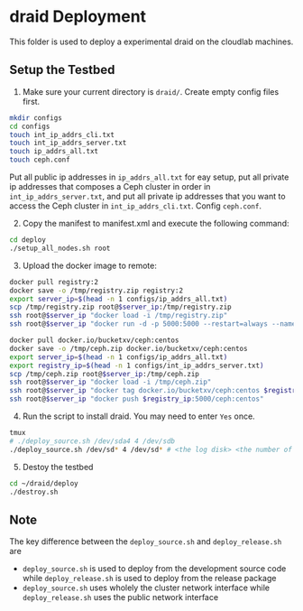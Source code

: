 # draid Deployment

This folder is used to deploy a experimental draid on the cloudlab machines.

## Setup the Testbed

1. Make sure your current directory is `draid/`. Create empty config files first.

```bash
mkdir configs
cd configs
touch int_ip_addrs_cli.txt
touch int_ip_addrs_server.txt
touch ip_addrs_all.txt
touch ceph.conf
```

Put all public ip addresses in `ip_addrs_all.txt` for eay setup, put all private ip addresses that composes a Ceph cluster in order in `int_ip_addrs_server.txt`, and put all private ip addresses that you want to access the Ceph cluster in `int_ip_addrs_cli.txt`. Config `ceph.conf`.

2. Copy the manifest to manifest.xml and execute the following command:

```Bash
cd deploy
./setup_all_nodes.sh root
```

3. Upload the docker image to remote:

```bash
docker pull registry:2
docker save -o /tmp/registry.zip registry:2
export server_ip=$(head -n 1 configs/ip_addrs_all.txt)
scp /tmp/registry.zip root@$server_ip:/tmp/registry.zip
ssh root@$server_ip "docker load -i /tmp/registry.zip"
ssh root@$server_ip "docker run -d -p 5000:5000 --restart=always --name registry registry:2"

docker pull docker.io/bucketxv/ceph:centos
docker save -o /tmp/ceph.zip docker.io/bucketxv/ceph:centos
export server_ip=$(head -n 1 configs/ip_addrs_all.txt)
export registry_ip=$(head -n 1 configs/int_ip_addrs_server.txt)
scp /tmp/ceph.zip root@$server_ip:/tmp/ceph.zip
ssh root@$server_ip "docker load -i /tmp/ceph.zip"
ssh root@$server_ip "docker tag docker.io/bucketxv/ceph:centos $registry_ip:5000/ceph:centos"
ssh root@$server_ip "docker push $registry_ip:5000/ceph:centos"
```

4. Run the script to install draid. You may need to enter `Yes` once.

```Bash
tmux
# ./deploy_source.sh /dev/sda4 4 /dev/sdb
./deploy_source.sh /dev/sd* 4 /dev/sd* # <the log disk> <the number of osd servers> <the osd disk>
```


5. Destoy the testbed

```Bash
cd ~/draid/deploy
./destroy.sh
```


## Note

The key difference between the `deploy_source.sh` and `deploy_release.sh` are
- `deploy_source.sh` is used to deploy from the development source code while `deploy_release.sh` is used to deploy from the release package
- `deploy_source.sh` uses wholely the cluster network interface while `deploy_release.sh` uses the public network interface